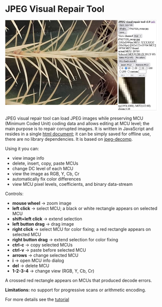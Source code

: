 # JPEG Visual Repair Tool
<img src="JVRTmain.jpg" width="500"></img>

JPEG visual repair tool can load JPEG images while preserving MCU (Minimum Coded Unit) coding data and allows editing at MCU level; the main purpose is to repair corrupted images.
It is written in JavaScript and resides in a single [html document](JPEGVisualRepairTool.html); it can be simply saved for offline use, there are no library dependencies. 
It is based on [jpeg-decomp](https://github.com/albmac/jpeg-decomp).

Using it you can:

- view image info
- delete, insert, copy, paste MCUs
- change DC level of each MCU
- view the image as RGB, Y, Cb, Cr
- automatically fix color differences
- view MCU pixel levels, coefficients, and binary data-stream

Controls:

- **mouse wheel** → zoom image
- **left click** → select MCU; a black or white rectangle appears on selected MCU
- **shift+left click** → extend selection
- **left button drag** → drag image
- **right click** → select MCU for color fixing; a red rectangle appears on selected MCU
- **right button drag** → extend selection for color fixing
- **ctrl-c** → copy selected MCUs
- **ctrl-v** → paste before selected MCU
- **arrows** → change selected MCU
- **i** → open MCU info dialog
- **del** → delete MCU
- **1-2-3-4** → change view (RGB, Y, Cb, Cr)

A crossed red rectangle appears on MCUs that produced decode errors.

**Limitations:** no support for progressive scans or arithmetic encoding.

For more details see the [tutorial](RepairingCorruptedJpeg-JVRT.pdf) 
